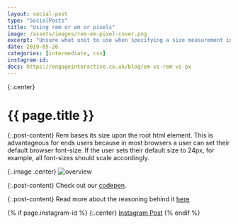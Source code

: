```yaml
---
layout: social-post
type: "SocialPosts"
title: "Using rem or em or pixels"
image: /assets/images/rem-em-pixel-cover.png
excerpt: "Unsure what unit to use when specifying a size measurement in CSS?"
date: 2019-05-26
categories: [intermediate, css]
instagram-id: 
docs: https://engageinteractive.co.uk/blog/em-vs-rem-vs-px
---
```

{:.center}
# {{ page.title }}

{:.post-content}
Rem bases its size upon the root html element. This is advantageous for ends users because in most browsers a user can set their default browser font-size. If the user sets their default size to 24px, for example, all font-sizes should scale accordingly.

{:.image .center}
![overview]({{page.image}})

{:.post-content}
Check out our <a href="https://codepen.io/the_dev_diaries/pen/BMOWoM" target="_blank">codepen</a>.

{:.post-content}
Read more about the reasoning behind it <a href="{{page.docs}}" target="_blank">here</a>

{% if page.instagram-id %}
{:.center}
<a class="insta-link" href="https://www.instagram.com/p/{{page.instagram-id}}" target="_blank">Instagram Post</a>
{% endif %}
